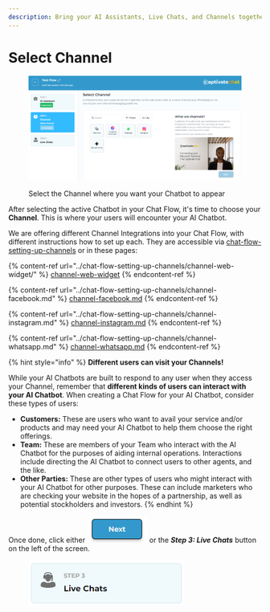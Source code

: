 ```yaml
---
description: Bring your AI Assistants, Live Chats, and Channels together in one system
---
```


# Select Channel

<figure><img src="../../.gitbook/assets/image (20) (1) (1).png" alt=""><figcaption><p>Select the Channel where you want your Chatbot to appear</p></figcaption></figure>

After selecting the active Chatbot in your Chat Flow, it's time to choose your **Channel**. This is where your users will encounter your AI Chatbot.&#x20;

We are offering different Channel Integrations into your Chat Flow, with different instructions how to set up each. They are accessible via [chat-flow-setting-up-channels](../chat-flow-setting-up-channels/ "mention") or in these pages:

{% content-ref url="../chat-flow-setting-up-channels/channel-web-widget/" %}
[channel-web-widget](../chat-flow-setting-up-channels/channel-web-widget/)
{% endcontent-ref %}

{% content-ref url="../chat-flow-setting-up-channels/channel-facebook.md" %}
[channel-facebook.md](../chat-flow-setting-up-channels/channel-facebook.md)
{% endcontent-ref %}

{% content-ref url="../chat-flow-setting-up-channels/channel-instagram.md" %}
[channel-instagram.md](../chat-flow-setting-up-channels/channel-instagram.md)
{% endcontent-ref %}

{% content-ref url="../chat-flow-setting-up-channels/channel-whatsapp.md" %}
[channel-whatsapp.md](../chat-flow-setting-up-channels/channel-whatsapp.md)
{% endcontent-ref %}

{% hint style="info" %}
**Different users can visit your Channels!**

While your AI Chatbots are built to respond to any user when they access your Channel, remember that **different kinds of users can interact with your AI Chatbot**. When creating a Chat Flow for your AI Chatbot, consider these types of users:

* **Customers:** These are users who want to avail your service and/or products and may need your AI Chatbot to help them choose the right offerings.
* **Team:** These are members of your Team who interact with the AI Chatbot for the purposes of aiding internal operations. Interactions include directing the AI Chatbot to connect users to other agents, and the like.
* **Other Parties:** These are other types of users who might interact with your AI Chatbot for other purposes. These can include marketers who are checking your website in the hopes of a partnership, as well as potential stockholders and investors.
{% endhint %}

Once done, click either ![](<../../.gitbook/assets/image (159).png>) or the _**Step 3: Live Chats**_ button on the left of the screen.

<figure><img src="../../.gitbook/assets/image (158).png" alt=""><figcaption></figcaption></figure>
